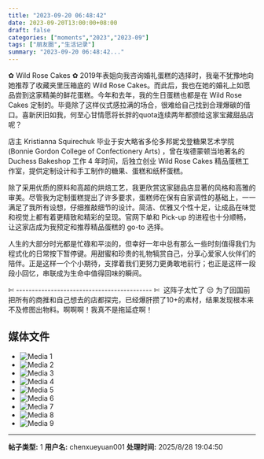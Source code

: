 ```yaml
---
title: "2023-09-20 06:48:42"
date: 2023-09-20T13:00:00+08:00
draft: false
categories: ["moments","2023","2023-09"]
tags: ["朋友圈","生活记录"]
summary: "2023-09-20 06:48:42..."
---
```


✿ Wild Rose Cakes ✿
​
2019年表姐向我咨询婚礼蛋糕的选择时，我毫不犹豫地向她推荐了收藏夹里压箱底的 Wild Rose Cakes。而此后，我也在她的婚礼上如愿品尝到这家精美的鲜花蛋糕。今年和去年，我的生日蛋糕也都是在 Wild Rose Cakes 定制的。毕竟除了这样仪式感拉满的场合，很难给自己找到合理爆碳的借口。喜新厌旧如我，何至心甘情愿将长胖的quota连续两年都颁给这家宝藏甜品店呢？

店主 Kristianna Squirechuk 毕业于安大略省多伦多邦妮戈登糖果艺术学院 (Bonnie Gordon College of Confectionery Arts) ，曾在埃德蒙顿当地著名的 Duchess Bakeshop 工作 4 年时间，后独立创业 Wild Rose Cakes 精品蛋糕工作室，提供定制设计和手工制作的糖果、蛋糕和纸杯蛋糕。

除了采用优质的原料和高超的烘焙工艺，我更欣赏这家甜品店显著的风格和高雅的审美。尽管我为定制蛋糕提出了许多要求，蛋糕师在保有自家调性的基础上，一一满足了我所有设想，仔细推敲细节的设计。简洁、优雅又个性十足，让成品在味觉和视觉上都有着更精致和精彩的呈现。官网下单和 Pick-up 的进程也十分顺畅，让这家店成为我预定和推荐精品蛋糕的 go-to 选择。

人生的大部分时光都是忙碌和平淡的，但幸好一年中总有那么一些时刻值得我们为程式化的日常按下暂停键。用甜蜜和珍贵的礼物犒赏自己，分享心爱家人伙伴们的陪伴。正是这样一个个小期待，支撑着我们更努力更勇敢地前行；也正是这样一段段小回忆，串联成为生命中值得回味的瞬间。

​✄ ------------------------------------------- ✄
​
​这阵子太忙了 😔 为了回国前把所有的商推和自己想去的店都探完，已经爆肝攒了10+的素材，结果发现根本来不及修图出物料。啊啊啊！我真不是拖延症啊！

## 媒体文件

- ![Media 1](/Moments/photos/2023-09-20/202309200648420.jpg)
- ![Media 2](/Moments/photos/2023-09-20/202309200648421.jpg)
- ![Media 3](/Moments/photos/2023-09-20/202309200648422.jpg)
- ![Media 4](/Moments/photos/2023-09-20/202309200648423.jpg)
- ![Media 5](/Moments/photos/2023-09-20/202309200648424.jpg)
- ![Media 6](/Moments/photos/2023-09-20/202309200648425.jpg)
- ![Media 7](/Moments/photos/2023-09-20/202309200648426.jpg)
- ![Media 8](/Moments/photos/2023-09-20/202309200648427.jpg)
- ![Media 9](/Moments/photos/2023-09-20/202309200648428.jpg)

---

**帖子类型:** 1
**用户名:** chenxueyuan001
**处理时间:** 2025/8/28 19:04:50